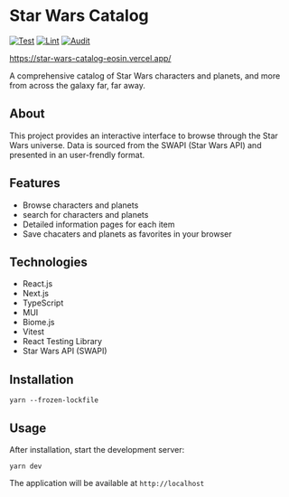 # Star Wars Catalog
[![Test](https://github.com/King-witcher/Star-Wars-catalog/actions/workflows/test.yml/badge.svg)](https://github.com/King-witcher/Star-Wars-catalog/actions/workflows/test.yml)
[![Lint](https://github.com/King-witcher/Star-Wars-catalog/actions/workflows/lint.yml/badge.svg)](https://github.com/King-witcher/Star-Wars-catalog/actions/workflows/lint.yml)
[![Audit](https://github.com/King-witcher/Star-Wars-catalog/actions/workflows/audit.yml/badge.svg)](https://github.com/King-witcher/Star-Wars-catalog/actions/workflows/audit.yml)

https://star-wars-catalog-eosin.vercel.app/

A comprehensive catalog of Star Wars characters and planets, and more from across the galaxy far, far away.

## About

This project provides an interactive interface to browse through the Star Wars universe. Data is sourced from the SWAPI (Star Wars API) and presented in an user-frendly format.

## Features

- Browse characters and planets
- search for characters and planets
- Detailed information pages for each item
- Save chacaters and planets as favorites in your browser

## Technologies

- React.js
- Next.js
- TypeScript
- MUI
- Biome.js
- Vitest
- React Testing Library
- Star Wars API (SWAPI)

## Installation

```shell
yarn --frozen-lockfile
```

## Usage

After installation, start the development server:

```shell
yarn dev
```

The application will be available at `http://localhost`